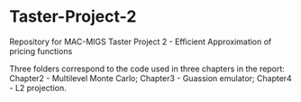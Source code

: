 # Taster-Project-2
Repository for MAC-MIGS Taster Project 2 - Efficient Approximation of pricing functions

Three folders correspond to the code used in three chapters in the report:
Chapter2 - Multilevel Monte Carlo;
Chapter3 - Guassion emulator;
Chapter4 - L2 projection.
